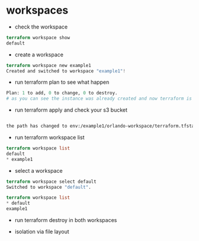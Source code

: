 # workspaces

- check the workspace
  
```terraform
terraform workspace show
default
```

- create a workspace

```terraform
terraform workspace new example1
Created and switched to workspace "example1"!
```

- run terraform plan to see what happen

```terraform
Plan: 1 to add, 0 to change, 0 to destroy.
# as you can see the instance was already created and now terraform is creating other for the workspace
```

- run terraform apply and check your s3 bucket
  
```bash

the path has changed to env:/example1/orlando-workspace/terraform.tfstate

```

- run terraform workspace list

```terraform
terraform workspace list
default
* example1
```

- select a workspace

```terraform
terraform workspace select default
Switched to workspace "default".

terraform workspace list
* default
example1
```

- run terraform destroy in both workspaces

- isolation via file layout
